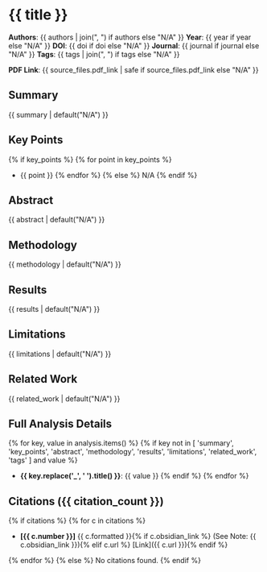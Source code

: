 # {{ title }}

**Authors**: {{ authors | join(", ") if authors else "N/A" }}
**Year**: {{ year if year else "N/A" }}
**DOI**: {{ doi if doi else "N/A" }}
**Journal**: {{ journal if journal else "N/A" }}
**Tags**: {{ tags | join(", ") if tags else "N/A" }}

**PDF Link**: {{ source_files.pdf_link | safe if source_files.pdf_link else "N/A" }}


## Summary

{{ summary | default("N/A") }}

## Key Points

{% if key_points %}
{% for point in key_points %}
- {{ point }}
{% endfor %}
{% else %}
N/A
{% endif %}

## Abstract

{{ abstract | default("N/A") }}

## Methodology

{{ methodology | default("N/A") }}

## Results

{{ results | default("N/A") }}

## Limitations

{{ limitations | default("N/A") }}

## Related Work

{{ related_work | default("N/A") }}

## Full Analysis Details

{% for key, value in analysis.items() %}
{% if key not in [
    'summary', 'key_points', 'abstract', 'methodology', 'results', 'limitations', 'related_work', 'tags'
] and value %}
- **{{ key.replace('_', ' ').title() }}**: {{ value }}
{% endif %}
{% endfor %}

## Citations ({{ citation_count }})

{% if citations %}
{% for c in citations %}
- **[{{ c.number }}]** {{ c.formatted }}{% if c.obsidian_link %} (See Note: {{ c.obsidian_link }}){% elif c.url %} [Link]({{ c.url }}){% endif %}

{% endfor %}
{% else %}
No citations found.
{% endif %}
